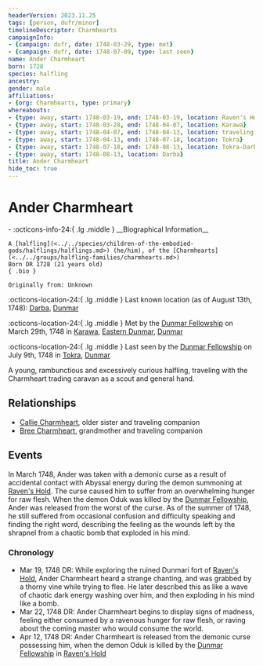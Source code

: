 ```yaml
---
headerVersion: 2023.11.25
tags: [person, dufr/minor]
timelineDescriptor: Charmhearts
campaignInfo:
- {campaign: dufr, date: 1748-03-29, type: met}
- {campaign: dufr, date: 1748-07-09, type: last seen}
name: Ander Charmheart
born: 1728
species: halfling
ancestry:
gender: male
affiliations:
- {org: Charmhearts, type: primary}
whereabouts:
- {type: away, start: 1748-03-19, end: 1748-03-19, location: Raven's Hold}
- {type: away, start: 1748-03-28, end: 1748-04-07, location: Karawa}
- {type: away, start: 1748-04-07, end: 1748-04-13, location: traveling to Tokra}
- {type: away, start: 1748-04-13, end: 1748-07-18, location: Tokra}
- {type: away, start: 1748-07-18, end: 1748-08-13, location: Tokra-Darba Road}
- {type: away, start: 1748-08-13, location: Darba}
title: Ander Charmheart
hide_toc: true
---
```

# Ander Charmheart
<div class="grid cards ext-narrow-margin ext-one-column" markdown>
- :octicons-info-24:{ .lg .middle } __Biographical Information__

    A [halfling](<../../species/children-of-the-embodied-gods/halflings/halflings.md>) (he/him), of the [Charmhearts](<../../groups/halfling-families/charmhearts.md>)  
    Born DR 1728 (21 years old)  
    { .bio }

    Originally from: Unknown
</div>

:octicons-location-24:{ .lg .middle } Last known location (as of August 13th, 1748): [Darba](<../../gazetteer/greater-dunmar/realms/dunmar/coastal-dunmar/darba/darba.md>), [Dunmar](<../../gazetteer/greater-dunmar/realms/dunmar/dunmar.md>)



:octicons-location-24:{ .lg .middle } Met by the [Dunmar Fellowship](<../pcs/dunmar-fellowship/dunmar-fellowship.md>) on March 29th, 1748 in [Karawa](<../../gazetteer/greater-dunmar/realms/dunmar/eastern-dunmar/karawa.md>), [Eastern Dunmar](<../../gazetteer/greater-dunmar/realms/dunmar/eastern-dunmar/eastern-dunmar.md>), [Dunmar](<../../gazetteer/greater-dunmar/realms/dunmar/dunmar.md>)  



:octicons-location-24:{ .lg .middle } Last seen by the [Dunmar Fellowship](<../pcs/dunmar-fellowship/dunmar-fellowship.md>) on July 9th, 1748 in [Tokra](<../../gazetteer/greater-dunmar/realms/dunmar/central-dunmar/tokra/tokra.md>), [Dunmar](<../../gazetteer/greater-dunmar/realms/dunmar/dunmar.md>)  


A young, rambunctious and excessively curious halfling, traveling with the Charmheart trading caravan as a scout and general hand. 

## Relationships
- [Callie Charmheart](<./callie-charmheart.md>), older sister and traveling companion
- [Bree Charmheart](<./bree-charmheart.md>), grandmother and traveling companion



## Events
In March 1748, Ander was taken with a demonic curse as a result of accidental contact with Abyssal energy during the demon summoning at [Raven's Hold](<../../gazetteer/greater-dunmar/dunmari-basin/raven-s-hold.md>). The curse caused him to suffer from an overwhelming hunger for raw flesh. When the demon Oduk was killed by the [Dunmar Fellowship](<../pcs/dunmar-fellowship/dunmar-fellowship.md>), Ander was released from the worst of the curse. As of the summer of 1748, he still suffered from occasional confusion and difficulty speaking and finding the right word, describing the feeling as the wounds left by the shrapnel from a chaotic bomb that exploded in his mind. 

### Chronology
- Mar 19, 1748 DR: While exploring the ruined Dunmari fort of [Raven's Hold](<../../gazetteer/greater-dunmar/dunmari-basin/raven-s-hold.md>), Ander Charmheart heard a strange chanting, and was grabbed by a thorny vine while trying to flee. He later described this as like a wave of chaotic dark energy washing over him, and then exploding in his mind like a bomb. 
- Mar 22, 1748 DR: Ander Charmheart begins to display signs of madness, feeling either consumed by a ravenous hunger for raw flesh, or raving about the coming master who would consume the world. 
- Apr 12, 1748 DR: Ander Charmheart is released from the demonic curse possessing him, when the demon Oduk is killed by the [Dunmar Fellowship](<../pcs/dunmar-fellowship/dunmar-fellowship.md>) in [Raven's Hold](<../../gazetteer/greater-dunmar/dunmari-basin/raven-s-hold.md>)
